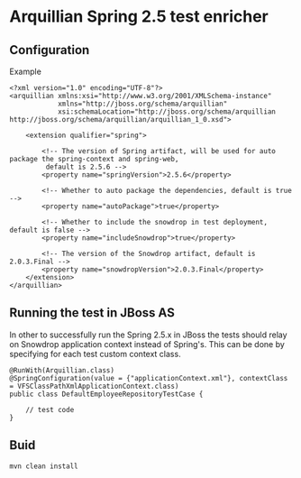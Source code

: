 # Arquillian Spring 2.5 test enricher

## Configuration

Example

```
<?xml version="1.0" encoding="UTF-8"?>
<arquillian xmlns:xsi="http://www.w3.org/2001/XMLSchema-instance"
            xmlns="http://jboss.org/schema/arquillian"
            xsi:schemaLocation="http://jboss.org/schema/arquillian http://jboss.org/schema/arquillian/arquillian_1_0.xsd">

    <extension qualifier="spring">

        <!-- The version of Spring artifact, will be used for auto package the spring-context and spring-web,
         default is 2.5.6 -->
        <property name="springVersion">2.5.6</property>

        <!-- Whether to auto package the dependencies, default is true -->
        <property name="autoPackage">true</property>

        <!-- Whether to include the snowdrop in test deployment, default is false -->
        <property name="includeSnowdrop">true</property>

        <!-- The version of the Snowdrop artifact, default is 2.0.3.Final -->
        <property name="snowdropVersion">2.0.3.Final</property>
    </extension>
</arquillian>
```

## Running the test in JBoss AS

In other to successfully run the Spring 2.5.x in JBoss the tests should relay on Snowdrop application context
instead of Spring's. This can be done by specifying for each test custom context class.

```
@RunWith(Arquillian.class)
@SpringConfiguration(value = {"applicationContext.xml"}, contextClass = VFSClassPathXmlApplicationContext.class)
public class DefaultEmployeeRepositoryTestCase {

    // test code
}
```

## Buid

```
mvn clean install
```